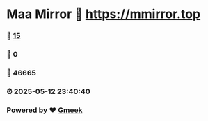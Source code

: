 # Maa Mirror :link: https://mmirror.top 
### :page_facing_up: [15](https://mmirror.top/tag.html) 
### :speech_balloon: 0 
### :hibiscus: 46665 
### :alarm_clock: 2025-05-12 23:40:40 
### Powered by :heart: [Gmeek](https://github.com/Meekdai/Gmeek)
